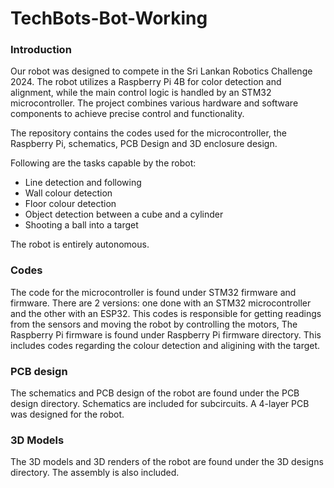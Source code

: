 # TechBots-Bot-Working

### Introduction

Our robot was designed to compete in the Sri Lankan Robotics Challenge 2024. The robot utilizes a Raspberry Pi 4B for color detection and alignment, while the main control logic is handled by an STM32 microcontroller. The project combines various hardware and software components to achieve precise control and functionality.

The repository contains the codes used for the microcontroller, the Raspberry Pi, schematics, PCB Design and 3D enclosure design.

Following are the tasks capable by the robot:
* Line detection and following
* Wall colour detection
* Floor colour detection
* Object detection between a cube and a cylinder
* Shooting a ball into a target

The robot is entirely autonomous.

### Codes

The code for the microcontroller is found under STM32 firmware and firmware. There are 2 versions: one done with an STM32 microcontroller and the other with an ESP32. This codes is responsible for getting readings from the sensors and moving the robot by controlling the motors, The Raspberry Pi firmware is found under Raspberry Pi firmware directory. This includes codes regarding the colour detection and aligining with the target.

### PCB design

The schematics and PCB design of the robot are found under the PCB design directory. Schematics are included for subcircuits. A 4-layer PCB was designed for the robot.

### 3D Models

The 3D models and 3D renders of the robot are found under the 3D designs directory. The assembly is also included.

